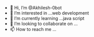 - 👋 Hi, I’m @Akhilesh-0bot
- 👀 I’m interested in ...web development
- 🌱 I’m currently learning ...java script
- 💞️ I’m looking to collaborate on ...
- 📫 How to reach me ...

<!---
Akhilesh-0bot/Akhilesh-0bot is a ✨ special ✨ repository because its `README.md` (this file) appears on your GitHub profile.
You can click the Preview link to take a look at your changes.
--->
